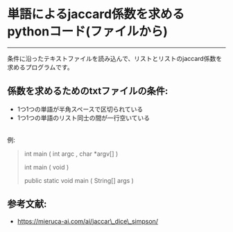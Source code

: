 # 単語によるjaccard係数を求めるpythonコード(ファイルから)
---
条件に沿ったテキストファイルを読み込んで、リストとリストのjaccard係数を求めるプログラムです。

## 係数を求めるためのtxtファイルの条件:
* 1つ1つの単語が半角スペースで区切られている
* 1つ1つの単語のリスト同士の間が一行空いている
<br>
例:

>
> int main ( int argc , char \*argv[] )
>
> int main ( void )
>
> public static void main ( String[] args )
>

## 参考文献:
* https://mieruca-ai.com/ai/jaccar\_dice\_simpson/
